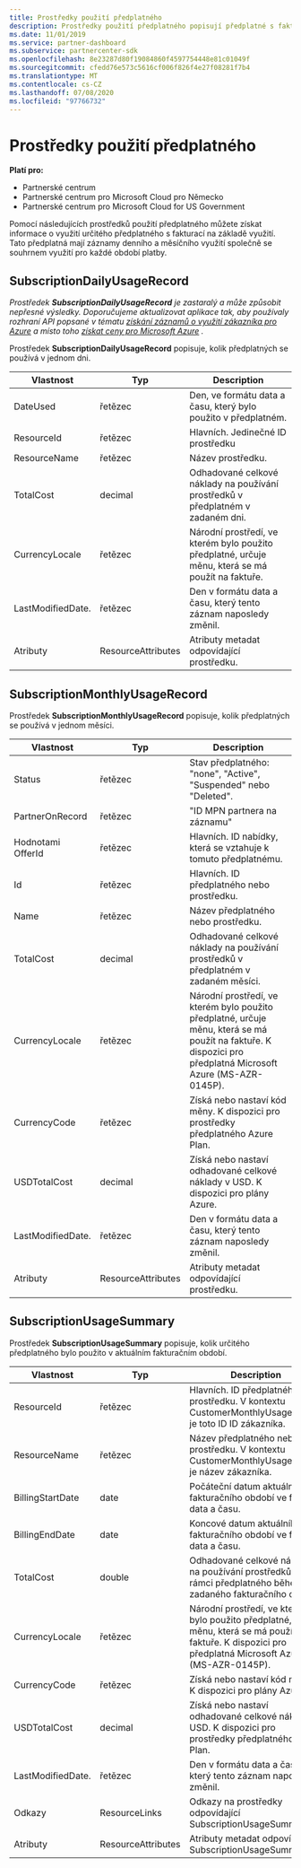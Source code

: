 ```yaml
---
title: Prostředky použití předplatného
description: Prostředky použití předplatného popisují předplatné s fakturací na základě využití. Tato předplatná mají záznamy denního a měsíčního využití společně se souhrnem využití pro každé období platby.
ms.date: 11/01/2019
ms.service: partner-dashboard
ms.subservice: partnercenter-sdk
ms.openlocfilehash: 8e23287d80f19084860f4597754448e81c01049f
ms.sourcegitcommit: cfedd76e573c5616cf006f826f4e27f08281f7b4
ms.translationtype: MT
ms.contentlocale: cs-CZ
ms.lasthandoff: 07/08/2020
ms.locfileid: "97766732"
---
```

# <a name="subscription-usage-resources"></a>Prostředky použití předplatného

**Platí pro:**

- Partnerské centrum
- Partnerské centrum pro Microsoft Cloud pro Německo
- Partnerské centrum pro Microsoft Cloud for US Government

Pomocí následujících prostředků použití předplatného můžete získat informace o využití určitého předplatného s fakturací na základě využití. Tato předplatná mají záznamy denního a měsíčního využití společně se souhrnem využití pro každé období platby.

## <a name="subscriptiondailyusagerecord"></a>SubscriptionDailyUsageRecord

*Prostředek **SubscriptionDailyUsageRecord** je zastaralý a může způsobit nepřesné výsledky. Doporučujeme aktualizovat aplikace tak, aby používaly rozhraní API popsané v tématu [získání záznamů o využití zákazníka pro Azure](get-a-customer-s-utilization-record-for-azure.md) a místo toho [získat ceny pro Microsoft Azure](get-prices-for-microsoft-azure.md) .*

Prostředek **SubscriptionDailyUsageRecord** popisuje, kolik předplatných se používá v jednom dni.

| Vlastnost         | Typ               | Description                                                                                   |
|------------------|--------------------|-----------------------------------------------------------------------------------------------|
| DateUsed         | řetězec             | Den, ve formátu data a času, který bylo použito v předplatném.                                 |
| ResourceId       | řetězec             | Hlavních. Jedinečné ID prostředku                                                          |
| ResourceName     | řetězec             | Název prostředku.                                                                     |
| TotalCost        | decimal             | Odhadované celkové náklady na používání prostředků v předplatném v zadaném dni.     |
| CurrencyLocale   | řetězec             | Národní prostředí, ve kterém bylo použito předplatné, určuje měnu, která se má použít na faktuře. |
| LastModifiedDate. | řetězec             | Den v formátu data a času, který tento záznam naposledy změnil.                             |
| Atributy       | ResourceAttributes | Atributy metadat odpovídající prostředku.                                        |

## <a name="subscriptionmonthlyusagerecord"></a>SubscriptionMonthlyUsageRecord

Prostředek **SubscriptionMonthlyUsageRecord** popisuje, kolik předplatných se používá v jednom měsíci.

| Vlastnost         | Typ               | Description                                                                                   |
|------------------|--------------------|-----------------------------------------------------------------------------------------------|
| Status           | řetězec             | Stav předplatného: "none", "Active", "Suspended" nebo "Deleted".                  |
| PartnerOnRecord  | řetězec             | "ID MPN partnera na záznamu"                                                        |
| Hodnotami OfferId          | řetězec             | Hlavních. ID nabídky, která se vztahuje k tomuto předplatnému.                                       |
| Id               | řetězec             | Hlavních. ID předplatného nebo prostředku.                                                 |
| Name             | řetězec             | Název předplatného nebo prostředku.                                                     |
| TotalCost        | decimal             | Odhadované celkové náklady na používání prostředků v předplatném v zadaném měsíci.   |
| CurrencyLocale   | řetězec             | Národní prostředí, ve kterém bylo použito předplatné, určuje měnu, která se má použít na faktuře. K dispozici pro předplatná Microsoft Azure (MS-AZR-0145P). |
| CurrencyCode     | řetězec             | Získá nebo nastaví kód měny. K dispozici pro prostředky předplatného Azure Plan.                                         |
| USDTotalCost     | decimal             | Získá nebo nastaví odhadované celkové náklady v USD. K dispozici pro plány Azure.                                         |
| LastModifiedDate. | řetězec             | Den v formátu data a času, který tento záznam naposledy změnil.                             |
| Atributy       | ResourceAttributes | Atributy metadat odpovídající prostředku.                                        |

## <a name="subscriptionusagesummary"></a>SubscriptionUsageSummary

Prostředek **SubscriptionUsageSummary** popisuje, kolik určitého předplatného bylo použito v aktuálním fakturačním období.

| Vlastnost         | Typ               | Description                                                                                                            |
|------------------|--------------------|------------------------------------------------------------------------------------------------------------------------|
| ResourceId       | řetězec             | Hlavních. ID předplatného nebo prostředku. V kontextu CustomerMonthlyUsageRecord je toto ID ID zákazníka. |
| ResourceName     | řetězec             | Název předplatného nebo prostředku. V kontextu CustomerMonthlyUsageRecord je název zákazníka. |
| BillingStartDate | date               | Počáteční datum aktuálního fakturačního období ve formátu data a času.                                                     |
| BillingEndDate   | date               | Koncové datum aktuálního fakturačního období ve formátu data a času.                                                       |
| TotalCost        | double             | Odhadované celkové náklady na používání prostředků v rámci předplatného během zadaného fakturačního období.               |
| CurrencyLocale   | řetězec             | Národní prostředí, ve kterém bylo použito předplatné, určuje měnu, která se má použít na faktuře. K dispozici pro předplatná Microsoft Azure (MS-AZR-0145P). |
| CurrencyCode   | řetězec             | Získá nebo nastaví kód měny. K dispozici pro plány Azure.                                         |
| USDTotalCost   | decimal             | Získá nebo nastaví odhadované celkové náklady v USD. K dispozici pro prostředky předplatného Azure Plan.                                         |
| LastModifiedDate. | řetězec             | Den v formátu data a času, který tento záznam naposledy změnil.                                                      |
| Odkazy            | ResourceLinks      | Odkazy na prostředky odpovídající SubscriptionUsageSummary.                                                      |
| Atributy       | ResourceAttributes | Atributy metadat odpovídající SubscriptionUsageSummary.                                                 |
